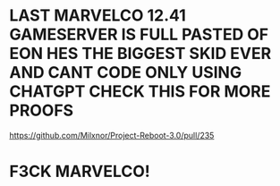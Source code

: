 # LAST MARVELCO 12.41 GAMESERVER IS FULL PASTED OF EON HES THE BIGGEST SKID EVER AND CANT CODE ONLY USING CHATGPT CHECK THIS FOR MORE PROOFS

https://github.com/Milxnor/Project-Reboot-3.0/pull/235




# F3CK MARVELCO!
